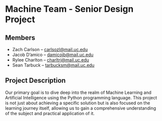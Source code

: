 # **Machine Team - Senior Design Project**

## Members
- Zach Carlson – carlsozl@mail.uc.edu
- Jacob D’amico – damicojb@mail.uc.edu
- Rylee Charlton – charltrj@mail.uc.edu
- Sean Tarbuck – tarbucksm@mail.uc.edu

## Project Description
Our primary goal is to dive deep into the realm of Machine Learning and Artificial Intelligence using the Python programming language. This project is not just about achieving a specific solution but is also focused on the learning journey itself, allowing us to gain a comprehensive understanding of the subject and practical application of it. 
